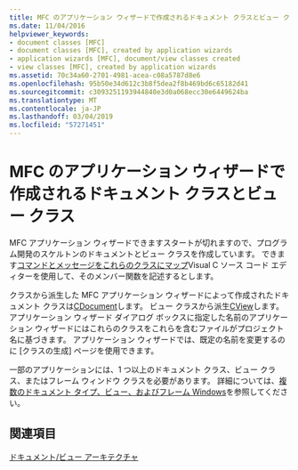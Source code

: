 ```yaml
---
title: MFC のアプリケーション ウィザードで作成されるドキュメント クラスとビュー クラス
ms.date: 11/04/2016
helpviewer_keywords:
- document classes [MFC]
- document classes [MFC], created by application wizards
- application wizards [MFC], document/view classes created
- view classes [MFC], created by application wizards
ms.assetid: 70c34a60-2701-4981-acea-c08a5787d8e6
ms.openlocfilehash: 95b50e34d612c3b8f5dea2f8b469bd6c65182d41
ms.sourcegitcommit: c3093251193944840e3d0a068ecc30e6449624ba
ms.translationtype: MT
ms.contentlocale: ja-JP
ms.lasthandoff: 03/04/2019
ms.locfileid: "57271451"
---
```

# <a name="document-and-view-classes-created-by-the-mfc-application-wizard"></a>MFC のアプリケーション ウィザードで作成されるドキュメント クラスとビュー クラス

MFC アプリケーション ウィザードできますスタートが切れますので、プログラム開発のスケルトンのドキュメントとビュー クラスを作成しています。 できます[コマンドとメッセージをこれらのクラスにマップ](../mfc/reference/mapping-messages-to-functions.md)Visual C ソース コード エディターを使用して、そのメンバー関数を記述するとします。

クラスから派生した MFC アプリケーション ウィザードによって作成されたドキュメント クラスは[CDocument](../mfc/reference/cdocument-class.md)します。 ビュー クラスから派生[CView](../mfc/reference/cview-class.md)します。 アプリケーション ウィザード ダイアログ ボックスに指定した名前のアプリケーション ウィザードにはこれらのクラスをこれらを含むファイルがプロジェクト名に基づきます。 アプリケーション ウィザードでは、既定の名前を変更するのに [クラスの生成] ページを使用できます。

一部のアプリケーションには、1 つ以上のドキュメント クラス、ビュー クラス、またはフレーム ウィンドウ クラスを必要があります。 詳細については、[複数のドキュメント タイプ、ビュー、およびフレーム Windows](../mfc/multiple-document-types-views-and-frame-windows.md)を参照してください。

## <a name="see-also"></a>関連項目

[ドキュメント/ビュー アーキテクチャ](../mfc/document-view-architecture.md)

